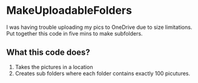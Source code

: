 # MakeUploadableFolders
I was having trouble uploading my pics to OneDrive due to size limitations. Put together this code in five mins to make subfolders.

## What this code does?
1. Takes the pictures in a location 
2. Creates sub folders where each folder contains exactly 100 picutures.
